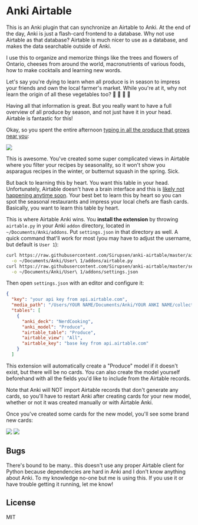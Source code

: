 # Anki Airtable

This is an Anki plugin that can synchronize an Airtable to Anki. At the end of
the day, Anki is just a flash-card frontend to a database. Why not use Airtable as
that database? Airtable is much nicer to use as a database, and makes the data
searchable outside of Anki.

I use this to organize and memorize things like the trees and flowers of
Ontario, cheeses from around the world, macronutrients of various foods, how to
make cocktails and learning new words.

Let's say you're dying to learn when all produce is in season to impress your
friends and own the local farmer's market. While you're at it, why not learn the
origin of all these vegetables too? :tomato: :corn: :eggplant: :apple:

Having all that information is great. But you really want to have a full
overview of all produce by season, and not just have it in your head. Airtable
is fantastic for this!

Okay, so you spent the entire afternoon [typing in all the produce that grows
near you](https://airtable.com/shrvVrHDN6idKdAZN):

[![](http://g.recordit.co/fTzu3HjP3l.gif)](https://airtable.com/shrvVrHDN6idKdAZN)

This is awesome. You've created some super complicated views in Airtable where
you filter your recipes by seasonality, so it won't show you asparagus recipes
in the winter, or butternut squash in the spring. Sick.

But back to learning this by heart. You want this table in your head.
Unfortunately, Airtable doesn't have a brain interface and this is [likely not
happening anytime
soon](https://en.wikipedia.org/wiki/Superintelligence:_Paths,_Dangers,_Strategies).
Your best bet to learn this by heart so you can spot the seasonal restaurants
and impress your local chefs are flash cards. Basically, you want to learn this
table by heart.

This is where Airtable Anki wins. You **install the extension** by throwing
`airtable.py` in your Anki `addon` directory, located in
`~/Documents/Anki/addons`. Put `settings.json` in that directory as well. A
quick command that'll work for most (you may have to adjust the username, but
default is `User 1`):

```bash
curl https://raw.githubusercontent.com/Sirupsen/anki-airtable/master/airtable.py \
  -o ~/Documents/Anki/User\ 1/addons/airtable.py
curl https://raw.githubusercontent.com/Sirupsen/anki-airtable/master/settings.example.json \
  -o ~/Documents/Anki/User\ 1/addons/settings.json
```

Then open `settings.json` with an editor and configure it:

```json
{
  "key": "your api key from api.airtable.com",
  "media_path": "/Users/YOUR NAME/Documents/Anki/YOUR ANKI NAME/collection.media/{}",
  "tables": [
    {
      "anki_deck": "NerdCooking",
      "anki_model": "Produce",
      "airtable_table": "Produce",
      "airtable_view": "All",
      "airtable_key": "base key from api.airtable.com"
    }
  ]
```

This extension will automatically create a "Produce" model if it doesn't exist,
but there will be no cards. You can also create the model yourself beforehand
with all the fields you'd like to include from the Airtable records. 

Note that Anki will NOT import Airtable records that don't generate any cards,
so you'll have to restart Anki after creating cards for your new model, whether
or not it was created manually or with Airtable Anki.

Once you've created some cards for the new model, you'll see some brand new cards:

![](http://g.recordit.co/o4srVtFVRD.gif)
![](http://g.recordit.co/hJQa8Hlqu3.gif)

## Bugs

There's bound to be many.. this doesn't use any proper Airtable client for
Python because dependencies are hard in Anki and I don't know anything about
Anki. To my knowledge no-one but me is using this. If you use it or have trouble
getting it running, let me know!

## License

MIT
